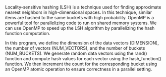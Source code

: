 Locality-sensitive hashing (LSH) is a technique used for finding approximate nearest neighbors in high-dimensional spaces.
In this technique, similar items are hashed to the same buckets with high probability.
OpenMP is a powerful tool for parallelizing code to run on shared memory systems.
We can use OpenMP to speed up the LSH algorithm by parallelizing the hash function computation.

In this program, we define the dimension of the data vectors (DIMENSION), 
the number of vectors (NUM_VECTORS), and the number of buckets (NUM_BUCKETS). 
We generate random data vectors using the rand() function and compute hash values for each vector using the hash_function() function. 
We then increment the count for the corresponding bucket using an OpenMP atomic operation to ensure correctness in a parallel setting.

